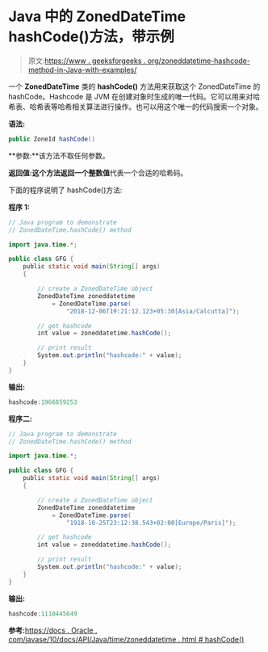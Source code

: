 # Java 中的 ZonedDateTime hashCode()方法，带示例

> 原文:[https://www . geeksforgeeks . org/zoneddatetime-hashcode-method-in-Java-with-examples/](https://www.geeksforgeeks.org/zoneddatetime-hashcode-method-in-java-with-examples/)

一个 **ZonedDateTime** 类的 **hashCode()** 方法用来获取这个 ZonedDateTime 的 hashCode。Hashcode 是 JVM 在创建对象时生成的唯一代码。它可以用来对哈希表、哈希表等哈希相关算法进行操作。也可以用这个唯一的代码搜索一个对象。

**语法:**

```java
public ZoneId hashCode()

```

**参数:**该方法不取任何参数。

**返回值:**这个方法返回一个**整数值**代表一个合适的哈希码。

下面的程序说明了 hashCode()方法:

**程序 1:**

```java
// Java program to demonstrate
// ZonedDateTime.hashCode() method

import java.time.*;

public class GFG {
    public static void main(String[] args)
    {

        // create a ZonedDateTime object
        ZonedDateTime zoneddatetime
            = ZonedDateTime.parse(
                "2018-12-06T19:21:12.123+05:30[Asia/Calcutta]");

        // get hashcode
        int value = zoneddatetime.hashCode();

        // print result
        System.out.println("hashcode:" + value);
    }
}
```

**输出:**

```java
hashcode:1966859253

```

**程序二:**

```java
// Java program to demonstrate
// ZonedDateTime.hashCode() method

import java.time.*;

public class GFG {
    public static void main(String[] args)
    {

        // create a ZonedDateTime object
        ZonedDateTime zoneddatetime
            = ZonedDateTime.parse(
                "1918-10-25T23:12:38.543+02:00[Europe/Paris]");

        // get hashcode
        int value = zoneddatetime.hashCode();

        // print result
        System.out.println("hashcode:" + value);
    }
}
```

**输出:**

```java
hashcode:1110445649

```

**参考:**[https://docs . Oracle . com/javase/10/docs/API/Java/time/zoneddatetime . html # hashCode()](https://docs.oracle.com/javase/10/docs/api/java/time/ZonedDateTime.html#hashCode())